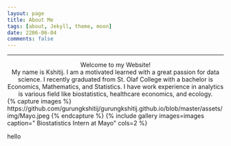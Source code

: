 ```yaml
---
layout: page
title: About Me
tags: [about, Jekyll, theme, moon]
date: 2206-06-04
comments: false
---
```

<hr />
<center> Welcome to my Website! </center>
<center> My name is Kshitij. I am a motivated learned with a great passion for data science. I recently graduated from St. Olaf College with a bachelor is Economics, Mathematics, and Statistics. I have work experience in analytics is various field like biostatistics, healthcare economics, and ecology. </center>
{% capture images %} https://github.com/gurungkshitij/gurungkshitij.github.io/blob/master/assets/img/Mayo.jpeg {% endcapture %} {% include gallery images=images caption=" Biostatistics Intern at Mayo" cols=2 %}

 
hello
